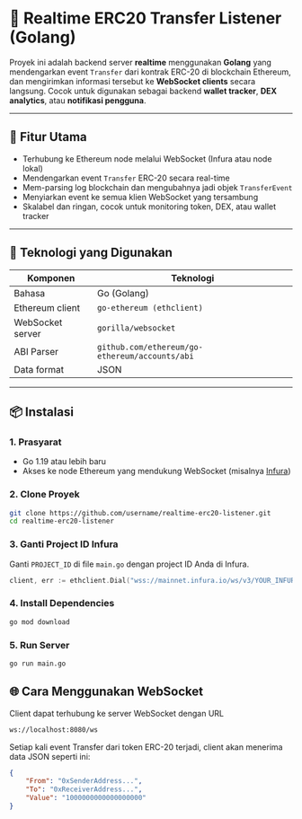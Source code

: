 # 🧠 Realtime ERC20 Transfer Listener (Golang)

Proyek ini adalah backend server **realtime** menggunakan **Golang** yang mendengarkan event `Transfer` dari kontrak ERC-20 di blockchain Ethereum, dan mengirimkan informasi tersebut ke **WebSocket clients** secara langsung. Cocok untuk digunakan sebagai backend **wallet tracker**, **DEX analytics**, atau **notifikasi pengguna**.

---

## 🚀 Fitur Utama

- Terhubung ke Ethereum node melalui WebSocket (Infura atau node lokal)
- Mendengarkan event `Transfer` ERC-20 secara real-time
- Mem-parsing log blockchain dan mengubahnya jadi objek `TransferEvent`
- Menyiarkan event ke semua klien WebSocket yang tersambung
- Skalabel dan ringan, cocok untuk monitoring token, DEX, atau wallet tracker

---

## 🧰 Teknologi yang Digunakan

| Komponen          | Teknologi                         |
|-------------------|-----------------------------------|
| Bahasa            | Go (Golang)                       |
| Ethereum client   | `go-ethereum (ethclient)`         |
| WebSocket server  | `gorilla/websocket`               |
| ABI Parser        | `github.com/ethereum/go-ethereum/accounts/abi` |
| Data format       | JSON                              |

---

## 📦 Instalasi

### 1. Prasyarat
- Go 1.19 atau lebih baru
- Akses ke node Ethereum yang mendukung WebSocket (misalnya [Infura](https://infura.io))

### 2. Clone Proyek
```bash
git clone https://github.com/username/realtime-erc20-listener.git
cd realtime-erc20-listener
```

### 3. Ganti Project ID Infura
Ganti `PROJECT_ID` di file `main.go` dengan project ID Anda di Infura.
```go
client, err := ethclient.Dial("wss://mainnet.infura.io/ws/v3/YOUR_INFURA_PROJECT_ID")
```
### 4. Install Dependencies
```bash
go mod download
```
### 5. Run Server
```bash
go run main.go
```
## 🌐 Cara Menggunakan WebSocket
Client dapat terhubung ke server WebSocket dengan URL 
```bash
ws://localhost:8080/ws
```
Setiap kali event Transfer dari token ERC-20 terjadi, client akan menerima data JSON seperti ini:
```json
{
    "From": "0xSenderAddress...",
    "To": "0xReceiverAddress...",
    "Value": "1000000000000000000"
}
```
